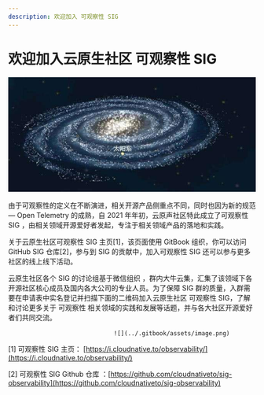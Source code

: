 ```yaml
---
description: 欢迎加入 可观察性 SIG
---
```


# 欢迎加入云原生社区 可观察性 SIG

  

![](../.gitbook/assets/06.jpg)

由于可观察性的定义在不断演进，相关开源产品侧重点不同，同时也因为新的规范 — Open Telemetry 的成熟，自 2021 年年初，云原声社区特此成立了可观察性 SIG ，由相关领域开源爱好者发起，专注于相关领域产品的落地和实践。

关于云原生社区可观察性 SIG 主页\[1\]，该页面使用 GitBook 组织，你可以访问 GitHub SIG 仓库\[2\]，参与到 SIG 的贡献中，加入可观察性 SIG 还可以参与更多社区的线上线下活动。

云原生社区各个 SIG 的讨论组基于微信组织 ，群内大牛云集，汇集了该领域下各开源社区核心成员及国内各大公司的专业人员。为了保障 SIG 群的质量，入群需要在申请表中实名登记并扫描下面的二维码加入云原生社区 可观察性 SIG，了解和讨论更多关于 可观察性 相关领域的实践和发展等话题，并与各大社区开源爱好者们共同交流。



                                  ![](../.gitbook/assets/image.png) 

\[1\] 可观察性 SIG 主页： [https://i.cloudnative.to/observability/](https://i.cloudnative.to/observability/)

\[2\] 可观察性 SIG Github 仓库 ：[https://github.com/cloudnativeto/sig-observability](https://github.com/cloudnativeto/sig-observability)




